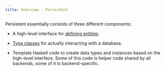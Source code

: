 ```yaml
---
title: Overview - Persistent
---
```

Persistent essentially consists of three different components:

* A high-level interface for [defining entities](defining-entities.html).

* [Type classes](type-classes.html) for actually interacting with a database.

* Template Haskell code to create data types and instances based on the high-level interface. Some of this code is helper code shared by all backends, some of it is backend-specific.
